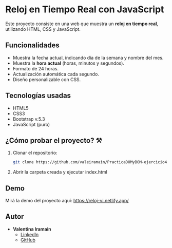 # Reloj en Tiempo Real con JavaScript

Este proyecto consiste en una web que muestra un **reloj en tiempo real**, utilizando HTML, CSS y JavaScript.

## Funcionalidades

- Muestra la fecha actual, indicando día de la semana y nombre del mes.
- Muestra la **hora actual** (horas, minutos y segundos).
- Formato de 24 horas.
- Actualización automática cada segundo.
- Diseño personalizable con CSS.

## Tecnologías usadas

- HTML5
- CSS3
- Bootstrap v.5.3
- JavaScript (puro)


## ¿Cómo probar el proyecto? ⚒️
1. Clonar el repositorio:
   ```sh
   git clone https://github.com/valeiramain/PracticaDOMyBOM-ejercicio4-VI
1. Abrir la carpeta creada y ejecutar index.html


## Demo

Mirá la demo del proyecto aquí:  https://reloj-vi.netlify.app/


## Autor 
- **Valentina Iramain**
    - [LinkedIn](https://www.linkedin.com/in/valentinairamain)
    - [GitHub](https://github.com/valeiramain)

